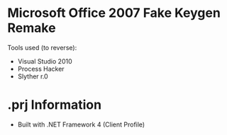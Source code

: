 # Microsoft Office 2007 Fake Keygen Remake

Tools used (to reverse):
- Visual Studio 2010
- Process Hacker
- Slyther r.0

# .prj Information
- Built with .NET Framework 4 (Client Profile)
